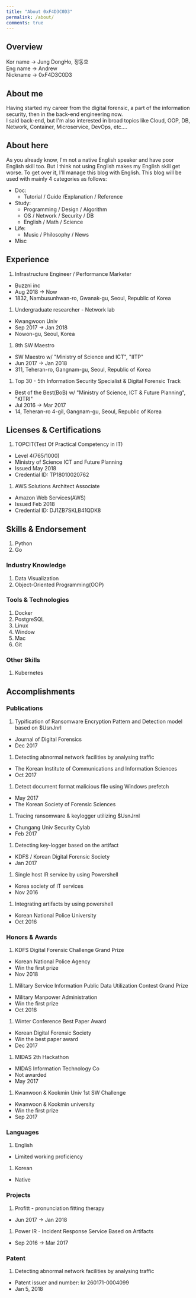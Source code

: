```yaml
---
title: "About 0xF4D3C0D3"
permalink: /about/
comments: true
---
```


## Overview
Kor name $\to$ Jung DongHo, 정동호  
Eng name $\to$ Andrew  
Nickname $\to$ 0xF4D3C0D3  

## About me
Having started my career from the digital forensic, a part of the information security, then in the back-end engineering now.  
I said back-end, but I'm also interested in broad topics like Cloud, OOP, DB, Network, Container, Microservice, DevOps, etc....  


## About here
As you already know, I'm not a native English speaker and have poor English skill too. But I think not using English makes my English skill get worse. To get over it, I'll manage this blog with English.
This blog will be used with mainly 4 categories as follows:
- Doc:
  - Tutorial / Guide /Explanation / Reference
- Study:
  - Programming / Design / Algorithm
  - OS / Network / Security / DB
  - English / Math / Science
- Life:
  - Music / Philosophy / News
- Misc
## Experience

1. Infrastructure Engineer / Performance Marketer
  - Buzzni inc
  - Aug 2018 $\to$ Now
  - 1832, Nambusunhwan-ro, Gwanak-gu, Seoul, Republic of Korea

1. Undergraduate researcher - Network lab
  - Kwangwoon Univ
  - Sep 2017  $\to$ Jan 2018
  - Nowon-gu, Seoul, Korea

1. 8th SW Maestro
  - SW Maestro w/ "Ministry of Science and ICT", "IITP"
  - Jun 2017 $\to$ Jan 2018
  - 311, Teheran-ro, Gangnam-gu, Seoul, Republic of Korea

1. Top 30 - 5th Information Security Specialist & Digital Forensic Track 
  - Best of the Best(BoB) w/ "Ministry of Science, ICT & Future Planning", "KITRI"
  - Jul 2016 $\to$ Mar 2017
  - 14, Teheran-ro 4-gil, Gangnam-gu, Seoul, Republic of Korea

## Licenses & Certifications

1. TOPCIT(Test Of Practical Competency in IT)
  - Level 4(765/1000)
  - Ministry of Science ICT and Future Planning
  - Issued May 2018
  - Credential ID: TP18010020762
  
1. AWS Solutions Architect Associate
  - Amazon Web Services(AWS)
  - Issued Feb 2018
  - Credential ID: DJ1ZB7SKLB41QDK8
  
## Skills & Endorsement

1. Python
1. Go

### Industry Knowledge

1. Data Visualization
1. Object-Oriented Programming(OOP)

### Tools & Technologies

1. Docker
1. PostgreSQL
1. Linux
1. Window
1. Mac
1. Git

### Other Skills

1. Kubernetes

## Accomplishments

### Publications

1. Typification of Ransomware Encryption Pattern and Detection model based on $UsnJnrl
  - Journal of Digital Forensics
  - Dec 2017

1. Detecting abnormal network facilities by analysing traffic
  - The Korean Institute of Communications and Information Sciences
  - Oct 2017 

1. Detect document format malicious file using Windows prefetch
  - May 2017
  - The Korean Society of Forensic Sciences

1. Tracing ransomware & keylogger utilizing $UsnJrnl
  - Chungang Univ Security Cylab
  - Feb 2017
  
1. Detecting key-logger based on the artifact
  - KDFS / Korean Digital Forensic Society
  - Jan 2017

1. Single host IR service by using Powershell
  - Korea society of IT services
  - Nov 2016
  
1. Integrating artifacts by using powershell
  - Korean National Police University
  - Oct 2016
  
### Honors & Awards

1. KDFS Digital Forensic Challenge Grand Prize
  - Korean National Police Agency
  - Win the first prize 
  - Nov 2018

1. Military Service Information Public Data Utilization Contest Grand Prize
  - Military Manpower Administration
  - Win the first prize
  - Oct 2018

1. Winter Conference Best Paper Award
  - Korean Digital Forensic Society
  - Win the best paper award
  - Dec 2017

1. MIDAS 2th Hackathon
  - MIDAS Information Technology Co
  - Not awarded
  - May 2017

1. Kwanwoon & Kookmin Univ 1st SW Challenge
  - Kwanwoon & Kookmin university
  - Win the first prize
  - Sep 2017
  
### Languages

1. English
  - Limited working proficiency

1. Korean
  - Native
  
### Projects

1. Profitt - pronunciation fitting therapy
  - Jun 2017 $\to$ Jan 2018

1. Power IR - Incident Response Service Based on Artifacts
  - Sep 2016 $\to$ Mar 2017
  
### Patent

1. Detecting abnormal network facilities by analysing traffic
  - Patent issuer and number: kr 260171-0004099
  - Jan 5, 2018
